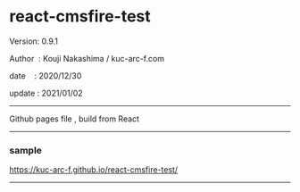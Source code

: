 ﻿# react-cmsfire-test

 Version: 0.9.1

 Author  : Kouji Nakashima / kuc-arc-f.com

 date    : 2020/12/30

 update : 2021/01/02

***

Github pages file , build from React

***
### sample 

https://kuc-arc-f.github.io/react-cmsfire-test/

***

